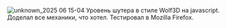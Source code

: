 ![unknown_2025 06 15-04](https://github.com/user-attachments/assets/33a17ea6-44f2-4c10-9326-d2bad3a54ecd)
Уровень шутера в стиле Wolf3D на javascript. Доделал все механики, что хотел. Тестировал в Mozilla Firefox.

